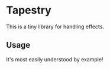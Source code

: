 # Tapestry

This is a tiny library for handling effects.

## Usage

It's most easily understood by example!

```
```


